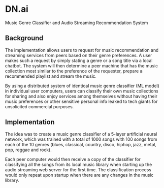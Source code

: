 # DN.ai
Music Genre Classifier and Audio Streaming Recommendation System

## Background

The implementation allows users to request for music recommendation and streaming services from peers based on their genre preferences.   A user makes such a request by simply stating a genre or a song title via a local chatbot.  The system will then determine a peer machine that has the music collection most similar to the preference of the requester, prepare a recommended playlist and stream the music.   

By using a distributed system of identical music genre classifier (ML model) in individual user computers, users can classify their own music collections for sharing and also enjoy services among themselves without having their music preferences or other sensitive personal info leaked to tech giants for unsolicited commercial purposes.

## Implementation
The idea was to create a music genre classifier of a 5-layer artificial neural network, which was trained with a total of 1000 songs with 100 songs from each of the 10 genres (blues, classical, country, disco, hiphop, jazz, metal, pop, reggae and rock).

Each peer computer would then receive a copy of the classifier for classifying all the songs from its local music library when starting up the audio streaming web server for the first time.  The classification process would only repeat upon startup when there are any changes in the music library.
